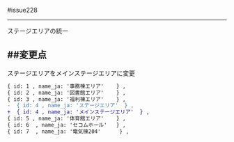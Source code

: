 #issue228
***
ステージエリアの統一

##変更点
---
ステージエリアをメインステージエリアに変更
```diff
{ id: 1 , name_ja: '事務棟エリア'    } ,
{ id: 2 , name_ja: '図書館エリア'    } ,
{ id: 3 , name_ja: '福利棟エリア'    } ,
-  { id: 4 , name_ja: 'ステージエリア'  } ,
+  { id: 4 , name_ja: 'メインステージエリア'  } ,
{ id: 5 , name_ja: '体育館エリア'    } ,
{ id: 6  , name_ja: 'セコムホール'   } ,
{ id: 7  , name_ja: '電気棟204'      } ,
```
